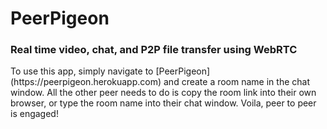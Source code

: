 # PeerPigeon
<h3> Real time video, chat, and P2P file transfer using WebRTC </h3>
To use this app, simply navigate to [PeerPigeon](https://peerpigeon.herokuapp.com) and create a room name in the chat window. All the other peer needs to do is copy the room link into their own browser, or type the room name into their chat window.
Voila, peer to peer is engaged!
